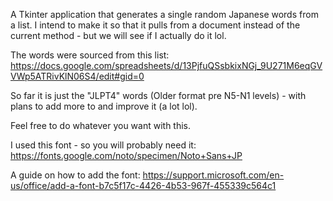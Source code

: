 A Tkinter application that generates a single random Japanese words from a list. I intend to make it so that it pulls from a document instead of the current method - but we will see if I actually do it lol.

The words were sourced from this list: https://docs.google.com/spreadsheets/d/13PjfuQSsbkixNGj_9U271M6eqGVVWp5ATRivKlN06S4/edit#gid=0

So far it is just the "JLPT4" words (Older format pre N5-N1 levels) - with plans to add more to and improve it (a lot lol).

Feel free to do whatever you want with this.

I used this font - so you will probably need it: https://fonts.google.com/noto/specimen/Noto+Sans+JP

A guide on how to add the font: https://support.microsoft.com/en-us/office/add-a-font-b7c5f17c-4426-4b53-967f-455339c564c1
